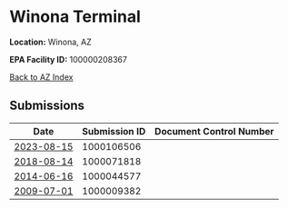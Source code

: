 # Winona Terminal

**Location:** Winona, AZ

**EPA Facility ID:** 100000208367

[Back to AZ Index](../../index.md)

## Submissions

| Date | Submission ID | Document Control Number |
|------|--------------|-------------------------|
| [2023-08-15](submissions/1000106506.md) | 1000106506 |  |
| [2018-08-14](submissions/1000071818.md) | 1000071818 |  |
| [2014-06-16](submissions/1000044577.md) | 1000044577 |  |
| [2009-07-01](submissions/1000009382.md) | 1000009382 |  |
